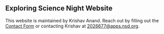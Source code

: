 ## **Exploring Science Night Website**
This website is maintained by Krishav Anand.
Reach out by filling out the [Contact Form](exploringsciencenight.github.io/contact.html) or contacting Krishav at 2026677@apps.nsd.org.
